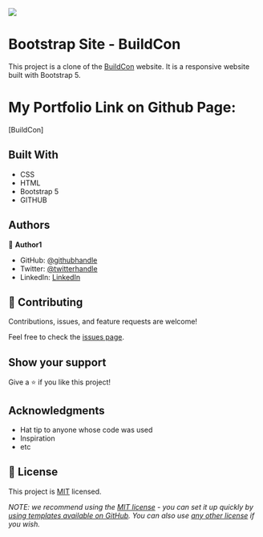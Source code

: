 ![](https://img.shields.io/badge/Microverse-blueviolet)

# Bootstrap Site - BuildCon

This project is a clone of the [BuildCon](https://www.behance.net/gallery/24796463/ZATTIX) website. It is a responsive website built with Bootstrap 5.

# My Portfolio Link on Github Page:

[BuildCon]
## Built With

- CSS
- HTML
- Bootstrap 5
- GITHUB

## Authors

👤 **Author1**

- GitHub: [@githubhandle](https://github.com/mekuseo)
- Twitter: [@twitterhandle](https://twitter.com/fullstack-pison)
- LinkedIn: [LinkedIn](https://linkedin.com/in/mekuseo)



## 🤝 Contributing

Contributions, issues, and feature requests are welcome!

Feel free to check the [issues page](../../issues/).

## Show your support

Give a ⭐️ if you like this project!

## Acknowledgments

- Hat tip to anyone whose code was used
- Inspiration
- etc

## 📝 License

This project is [MIT](./LICENSE) licensed.

_NOTE: we recommend using the [MIT license](https://choosealicense.com/licenses/mit/) - you can set it up quickly by [using templates available on GitHub](https://docs.github.com/en/communities/setting-up-your-project-for-healthy-contributions/adding-a-license-to-a-repository). You can also use [any other license](https://choosealicense.com/licenses/) if you wish._

